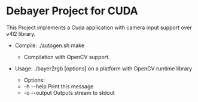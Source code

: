 Debayer Project for CUDA
========================

This Project implements a Cuda application with camera input support over v4l2
library.

* Compile: ./autogen.sh
		make
    * Compilation with OpenCV support.

* Usage: ./bayer2rgb [options] on a platform with OpenCV runtime library

    * Options:
    * -h   --help          Print this message
    * -o   --output        Outputs stream to stdout
